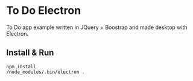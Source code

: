 # To Do Electron
To Do app example written in JQuery + Boostrap and made desktop with Electron.
## Install & Run
```
npm install
/node_modules/.bin/electron .
```
